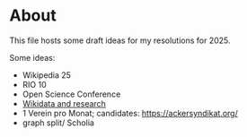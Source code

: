 # About 

This file hosts some draft ideas for my resolutions for 2025.


Some ideas:
- Wikipedia 25
- RIO 10
- Open Science Conference
- [Wikidata and research](https://meta.wikimedia.org/wiki/Wikidata_and_research)
- 1 Verein pro Monat; candidates: https://ackersyndikat.org/
- graph split/ Scholia
